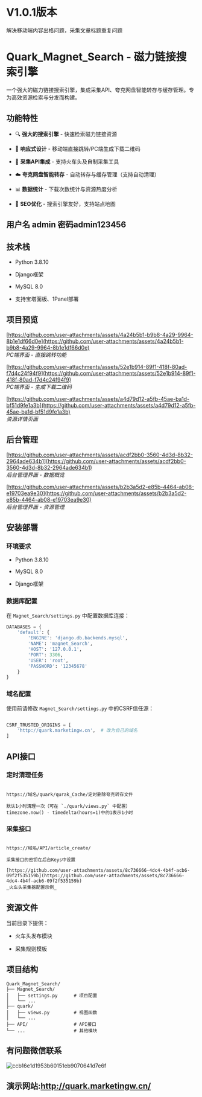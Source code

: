 # V1.0.1版本
解决移动端内容出格问题，采集文章标题重复问题

# Quark_Magnet_Search - 磁力链接搜索引擎

一个强大的磁力链接搜索引擎，集成采集API、夸克网盘智能转存与缓存管理。专为高效资源检索与分发而构建。

## 功能特性

- 🔍 **强大的搜索引擎** - 快速检索磁力链接资源
    
- 📱 **响应式设计** - 移动端直接跳转/PC端生成下载二维码
    
- 🤖 **采集API集成** - 支持火车头及自制采集工具
    
- ☁️ **夸克网盘智能转存** - 自动转存与缓存管理（支持自动清理）
    
- 📊 **数据统计** - 下载次数统计与资源热度分析
    
- 🔎 **SEO优化** - 搜索引擎友好，支持站点地图

## 用户名 admin 密码admin123456

## 技术栈

- Python 3.8.10
    
- Django框架
    
- MySQL 8.0
    
- 支持宝塔面板、1Panel部署
    

## 项目预览

[https://github.com/user-attachments/assets/4a24b5b1-b9b8-4a29-9964-8b1e1df66d0e](https://github.com/user-attachments/assets/4a24b5b1-b9b8-4a29-9964-8b1e1df66d0e)  
_PC端界面 - 直接跳转功能_

[https://github.com/user-attachments/assets/52e1b914-89f1-418f-80ad-f7d4c24f94f9](https://github.com/user-attachments/assets/52e1b914-89f1-418f-80ad-f7d4c24f94f9)  
_PC端界面 - 生成下载二维码_

[https://github.com/user-attachments/assets/a4d79d12-a5fb-45ae-ba1d-bf51d9fe1a3b](https://github.com/user-attachments/assets/a4d79d12-a5fb-45ae-ba1d-bf51d9fe1a3b)  
_资源详情页面_

## 后台管理

[https://github.com/user-attachments/assets/acdf2bb0-3560-4d3d-8b32-2964ade634b1](https://github.com/user-attachments/assets/acdf2bb0-3560-4d3d-8b32-2964ade634b1)  
_后台管理界面 - 数据概览_

[https://github.com/user-attachments/assets/b2b3a5d2-e85b-4464-ab08-e19703ea9e30](https://github.com/user-attachments/assets/b2b3a5d2-e85b-4464-ab08-e19703ea9e30)  
_后台管理界面 - 资源管理_

## 安装部署

### 环境要求

- Python 3.8.10
    
- MySQL 8.0
    
- Django框架
    

### 数据库配置

在 `Magnet_Search/settings.py` 中配置数据库连接：

```python
DATABASES = {
    'default': {
        'ENGINE': 'django.db.backends.mysql',
        'NAME': 'magnet_Search',
        'HOST': '127.0.0.1',
        'PORT': 3306,
        'USER': 'root',
        'PASSWORD': '12345678'
    }
}

```
### 域名配置

使用前请修改 `Magnet_Search/settings.py` 中的CSRF信任源：

```python

CSRF_TRUSTED_ORIGINS = [
    'http://quark.marketingw.cn',  # 改为自己的域名
]

```
## API接口

### 定时清理任务

```text

https://域名/quark/qurak_Cache/定时删除夸克转存文件

默认1小时清理一次（可在 `./quark/views.py` 中配置）
timezone.now() - timedelta(hours=1)中的1表示1小时
```

### 采集接口

```text

https://域名/API/article_create/

采集接口的密钥在后台Keys中设置

[https://github.com/user-attachments/assets/8c736666-4dc4-4b4f-acb6-09f2f535159b](https://github.com/user-attachments/assets/8c736666-4dc4-4b4f-acb6-09f2f535159b)  
_火车头采集器配置示例_
```

## 资源文件

当前目录下提供：

- 火车头发布模块
    
- 采集规则模板
    

## 项目结构

```text
Quark_Magnet_Search/
├── Magnet_Search/
│   ├── settings.py      # 项目配置
│   └── ...
├── quark/
│   ├── views.py         # 视图函数
│   └── ...
├── API/                 # API接口
└── ...                  # 其他模块
```

## 有问题微信联系
![ccb16e1d1953b60151eb9070641d7e6f](https://github.com/user-attachments/assets/c4c68362-3fc6-4e02-9bc4-1b1b709d1215)


## 演示网站:http://quark.marketingw.cn/
